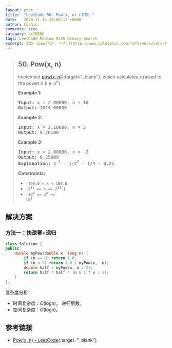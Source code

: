 ```yaml
---
layout: post
title:  "LeetCode 50. Pow(x, n)（中等）"
date:   2020-11-14 20:00:12 +0800
author: Coshin
comments: true
category: 力扣题解
tags: LeetCode Medium Math Binary-Search
excerpt: 实现 [pow(*x*, *n*)](http://www.cplusplus.com/reference/valarray/pow/){:target="_blank"}，计算 *x* 的 *n* 次幂（即 x<sup>n</sup>）。
---
```

> ## 50. Pow(x, n)
> 
> Implement [pow(*x*, *n*)](http://www.cplusplus.com/reference/valarray/pow/){:target="_blank"},
> which calculates *x* raised to the power *n* (i.e. x<sup>n</sup>).
> 
> **Example 1:**
> 
> <pre>
> <strong>Input:</strong> x = 2.00000, n = 10
> <strong>Output:</strong> 1024.00000
> </pre>
> 
> **Example 2:**
> 
> <pre>
> <strong>Input:</strong> x = 2.10000, n = 3
> <strong>Output:</strong> 9.26100
> </pre>
> 
> **Example 3:**
> 
> <pre>
> <strong>Input:</strong> x = 2.00000, n = -2
> <strong>Output:</strong> 0.25000
> <strong>Explanation:</strong> 2<sup>-2</sup> = 1/2<sup>2</sup> = 1/4 = 0.25
> </pre>
> 
> **Constraints:**
> 
> * `-100.0 < x < 100.0`
> * <code>-2<sup>31</sup> <= n <= 2<sup>31</sup>-1</code>
> * <code>-10<sup>4</sup> <= x<sup>n</sup> <= 10<sup>4</sup></code>

## 解决方案

### 方法一：快速幂+递归

```cpp
class Solution {
public:
    double myPow(double x, long n) {
        if (n == 0) return 1.0;
        if (n < 0) return 1.0 / myPow(x, -n);
        double half = myPow(x, n / 2);
        return half * half * (n & 1 ? x : 1);
    }
};
```

复杂度分析：
* 时间复杂度：*O*(logn)。
  递归层数。
* 空间复杂度：*O*(logn)。

## 参考链接

* [Pow(x, n) - LeetCode](https://leetcode.com/problems/powx-n/){:target="_blank"}
